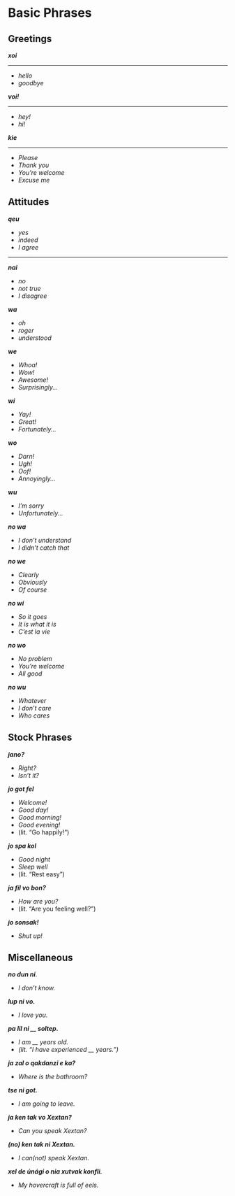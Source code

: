 # Basic Phrases

## Greetings ##

***xoi***
___
- *hello* 
- *goodbye*

***voi!***
___
- *hey!*
- *hi!*

***kie***
___
- *Please*
- *Thank you*
- *You’re welcome*
- *Excuse me*


## Attitudes ##

***qeu***
- *yes*
- *indeed*
- *I agree*
___
***nai***
- *no*
- *not true*
- *I disagree*

***wa***
- *oh*
- *roger*
- *understood*

***we***
- *Whoa!*
- *Wow!*
- *Awesome!*
- *Surprisingly...*

***wi***
- *Yay!*
- *Great!*
- *Fortunately...*

***wo***
- *Darn!*
- *Ugh!*
- *Oof!*
- *Annoyingly...*

***wu***
- *I’m sorry*
- *Unfortunately...*

***no wa***
- *I don’t understand*
- *I didn’t catch that*

***no we***
- *Clearly*
- *Obviously*
- *Of course*

***no wi***
- *So it goes*
- *It is what it is*
- *C’est la vie*

***no wo***
- *No problem*
- *You’re welcome*
- *All good*

***no wu***
- *Whatever*
- *I don’t care*
- *Who cares*

## Stock Phrases

***jano?***
- *Right?*
- *Isn’t it?*

***jo got fel***
- *Welcome!*
- *Good day!*
- *Good morning!*
- *Good evening!* 
- (lit. “Go happily!”)

***jo spa kol***
- *Good night*
- *Sleep well* 
- (lit. “Rest easy”)

***ja fil vo bon?***
- *How are you?* 
- (lit. “Are you feeling well?”)

***jo sonsak!***
- *Shut up!*

## Miscellaneous ##

***no dun ni***.
- *I don’t know.*

***lup ni vo.***
- *I love you.*

***pa lil ni __ soltep.***
- *I am __ years old.*
- *(lit. “I have experienced __ years.”)*

***ja zal o qakdanzi e ka?***
- *Where is the bathroom?*

***tse ni got.***
- *I am going to leave.*

***ja ken tak vo Xextan?***
- *Can you speak Xextan?*

***(no) ken tak ni Xextan.***
- *I can(not) speak Xextan.*

***xel de únági o nia xutvak konfli.***
- *My hovercraft is full of eels.*
